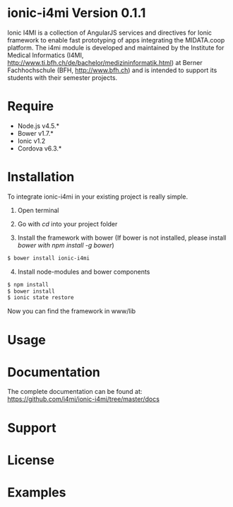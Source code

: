 
# ionic-i4mi Version 0.1.1
Ionic I4MI is a collection of AngularJS services and directives for Ionic framework to enable fast prototyping of apps integrating the MIDATA.coop platform. The i4mi module is developed and maintained by the Institute for Medical Informatics (I4MI, http://www.ti.bfh.ch/de/bachelor/medizininformatik.html) at Berner Fachhochschule (BFH, http://www.bfh.ch) and is intended to support its students with their semester projects.

# Require
- Node.js v4.5.* 
- Bower v1.7.*
- Ionic v1.2
- Cordova v6.3.*


# Installation
To integrate ionic-i4mi in your existing project is really simple.

1. Open terminal 
2. Go with *cd* into your project folder

3. Install the framework with bower (If bower is not installed, please install *bower with npm install -g bower*)
```sh
$ bower install ionic-i4mi
```


4. Install node-modules and bower components
```sh
$ npm install
$ bower install
$ ionic state restore
```
Now you can find the framework in www/lib

# Usage



# Documentation
The complete documentation can be found at: https://github.com/i4mi/ionic-i4mi/tree/master/docs


# Support



# License


# Examples

